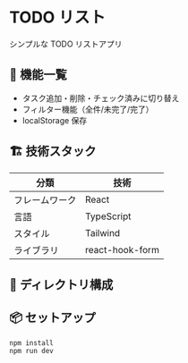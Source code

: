 # TODO リスト

シンプルな TODO リストアプリ

## 🚀 機能一覧

- タスク追加・削除・チェック済みに切り替え
- フィルター機能（全件/未完了/完了）
- localStorage 保存

## 🏗 技術スタック

| 分類           | 技術            |
| -------------- | --------------- |
| フレームワーク | React           |
| 言語           | TypeScript      |
| スタイル       | Tailwind        |
| ライブラリ     | react-hook-form |

## 📁 ディレクトリ構成

## 📦 セットアップ

```
npm install
npm run dev
```
